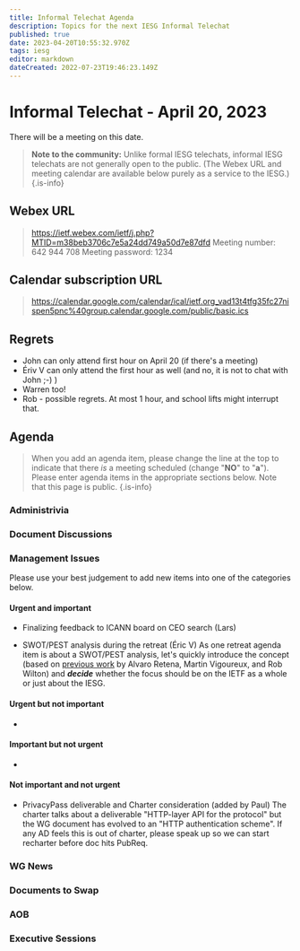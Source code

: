 ```yaml
---
title: Informal Telechat Agenda
description: Topics for the next IESG Informal Telechat
published: true
date: 2023-04-20T10:55:32.970Z
tags: iesg
editor: markdown
dateCreated: 2022-07-23T19:46:23.149Z
---
```


# Informal Telechat - April 20, 2023
 There will be a meeting on this date.

> **Note to the community:** Unlike formal IESG telechats, informal IESG telechats are not generally open to the public. (The Webex URL and meeting calendar are available below purely as a service to the IESG.)
{.is-info}


## Webex URL

> https://ietf.webex.com/ietf/j.php?MTID=m38beb3706c7e5a24dd749a50d7e87dfd
Meeting number: 642 944 708
Meeting password: 1234 

## Calendar subscription URL

> https://calendar.google.com/calendar/ical/ietf.org_vad13t4tfg35fc27nispen5pnc%40group.calendar.google.com/public/basic.ics


## Regrets

* John can only attend first hour on April 20 (if there's a meeting)
* Ériv V can only attend the first hour as well (and no, it is not to chat with John ;-) )
* Warren too!
* Rob - possible regrets.  At most 1 hour, and school lifts might interrupt that. 

## Agenda

> When you add an agenda item, please change the line at the top to indicate that there *is* a meeting scheduled (change "**NO**" to "**a**"). Please enter agenda items in the appropriate sections below.
Note that this page is public.
{.is-info}

### Administrivia

### Document Discussions

### Management Issues

Please use your best judgement to add new items into one of the categories below.

#### Urgent and important
* Finalizing feedback to ICANN board on CEO search (Lars)

* SWOT/PEST analysis during the retreat (Éric V)
As one retreat agenda item is about a SWOT/PEST analysis, let's quickly introduce the concept (based on [previous work](https://docs.google.com/presentation/d/1qHsyX8hwx5--ZfkEDk7LDbva60xcuIDLqfBpRpYMFmM/edit?usp=sharing)  by Alvaro Retena, Martin Vigoureux, and Rob Wilton) and ***decide*** whether the focus should be on the IETF as a whole or just about the IESG.

#### Urgent but not important
*

#### Important but not urgent
* 

#### Not important and not urgent
* PrivacyPass deliverable and Charter consideration (added by Paul)
The charter talks about a deliverable "HTTP-layer API for the protocol" but the WG document has evolved to an "HTTP authentication scheme". If any AD feels this is out of charter, please speak up so we can start recharter before doc hits PubReq.


### WG News 

### Documents to Swap 

### AOB

### Executive Sessions

